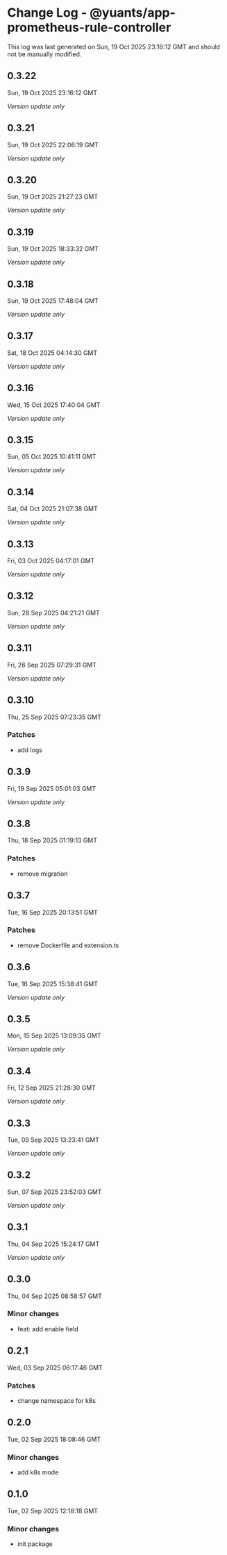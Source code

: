 # Change Log - @yuants/app-prometheus-rule-controller

This log was last generated on Sun, 19 Oct 2025 23:16:12 GMT and should not be manually modified.

## 0.3.22
Sun, 19 Oct 2025 23:16:12 GMT

_Version update only_

## 0.3.21
Sun, 19 Oct 2025 22:06:19 GMT

_Version update only_

## 0.3.20
Sun, 19 Oct 2025 21:27:23 GMT

_Version update only_

## 0.3.19
Sun, 19 Oct 2025 18:33:32 GMT

_Version update only_

## 0.3.18
Sun, 19 Oct 2025 17:48:04 GMT

_Version update only_

## 0.3.17
Sat, 18 Oct 2025 04:14:30 GMT

_Version update only_

## 0.3.16
Wed, 15 Oct 2025 17:40:04 GMT

_Version update only_

## 0.3.15
Sun, 05 Oct 2025 10:41:11 GMT

_Version update only_

## 0.3.14
Sat, 04 Oct 2025 21:07:38 GMT

_Version update only_

## 0.3.13
Fri, 03 Oct 2025 04:17:01 GMT

_Version update only_

## 0.3.12
Sun, 28 Sep 2025 04:21:21 GMT

_Version update only_

## 0.3.11
Fri, 26 Sep 2025 07:29:31 GMT

_Version update only_

## 0.3.10
Thu, 25 Sep 2025 07:23:35 GMT

### Patches

- add logs

## 0.3.9
Fri, 19 Sep 2025 05:01:03 GMT

_Version update only_

## 0.3.8
Thu, 18 Sep 2025 01:19:13 GMT

### Patches

- remove migration

## 0.3.7
Tue, 16 Sep 2025 20:13:51 GMT

### Patches

- remove Dockerfile and extension.ts

## 0.3.6
Tue, 16 Sep 2025 15:38:41 GMT

_Version update only_

## 0.3.5
Mon, 15 Sep 2025 13:09:35 GMT

_Version update only_

## 0.3.4
Fri, 12 Sep 2025 21:28:30 GMT

_Version update only_

## 0.3.3
Tue, 09 Sep 2025 13:23:41 GMT

_Version update only_

## 0.3.2
Sun, 07 Sep 2025 23:52:03 GMT

_Version update only_

## 0.3.1
Thu, 04 Sep 2025 15:24:17 GMT

_Version update only_

## 0.3.0
Thu, 04 Sep 2025 08:58:57 GMT

### Minor changes

- feat: add enable field

## 0.2.1
Wed, 03 Sep 2025 06:17:46 GMT

### Patches

- change namespace for k8s

## 0.2.0
Tue, 02 Sep 2025 18:08:46 GMT

### Minor changes

- add k8s mode

## 0.1.0
Tue, 02 Sep 2025 12:18:18 GMT

### Minor changes

- init package


